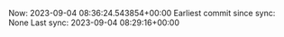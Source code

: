 Now: 2023-09-04 08:36:24.543854+00:00 Earliest commit since sync: None Last sync: 2023-09-04 08:29:16+00:00
